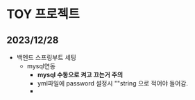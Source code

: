 # TOY 프로젝트

## 2023/12/28

- 백엔드 스프링부트 세팅
  - mysql연동
    - **mysql 수동으로 켜고 끄는거 주의**
    - yml파일에 password 설정시 ""string 으로 적어야 들어감.
    - 


